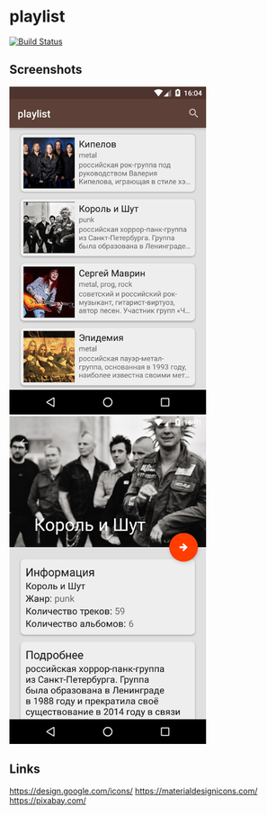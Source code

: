 # playlist
[![Build Status](https://travis-ci.org/guliash/playlist.svg?branch=master)](https://travis-ci.org/guliash/playlist)

## Screenshots
<img src="https://github.com/guliash/playlist/blob/master/pictures/main.png?raw=true" width="350px" height="583px"/>
<img src="https://github.com/guliash/playlist/blob/master/pictures/desc.png?raw=true" width="350px" height="583px" />

## Links
https://design.google.com/icons/
https://materialdesignicons.com/
https://pixabay.com/